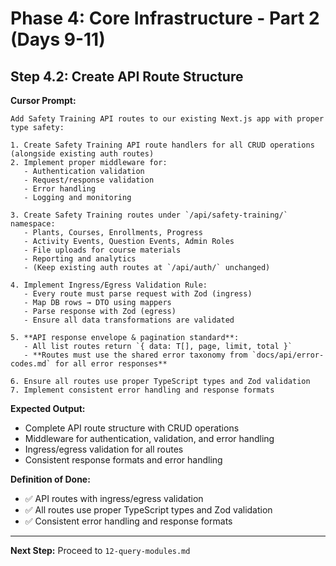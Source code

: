 # Phase 4: Core Infrastructure - Part 2 (Days 9-11)

## Step 4.2: Create API Route Structure

**Cursor Prompt:**

```
Add Safety Training API routes to our existing Next.js app with proper type safety:

1. Create Safety Training API route handlers for all CRUD operations (alongside existing auth routes)
2. Implement proper middleware for:
   - Authentication validation
   - Request/response validation
   - Error handling
   - Logging and monitoring

3. Create Safety Training routes under `/api/safety-training/` namespace:
   - Plants, Courses, Enrollments, Progress
   - Activity Events, Question Events, Admin Roles
   - File uploads for course materials
   - Reporting and analytics
   - (Keep existing auth routes at `/api/auth/` unchanged)

4. Implement Ingress/Egress Validation Rule:
   - Every route must parse request with Zod (ingress)
   - Map DB rows → DTO using mappers
   - Parse response with Zod (egress)
   - Ensure all data transformations are validated

5. **API response envelope & pagination standard**:
   - All list routes return `{ data: T[], page, limit, total }`
   - **Routes must use the shared error taxonomy from `docs/api/error-codes.md` for all error responses**

6. Ensure all routes use proper TypeScript types and Zod validation
7. Implement consistent error handling and response formats
```

**Expected Output:**

- Complete API route structure with CRUD operations
- Middleware for authentication, validation, and error handling
- Ingress/egress validation for all routes
- Consistent response formats and error handling

**Definition of Done:**

- ✅ API routes with ingress/egress validation
- ✅ All routes use proper TypeScript types and Zod validation
- ✅ Consistent error handling and response formats

---

**Next Step:** Proceed to `12-query-modules.md`